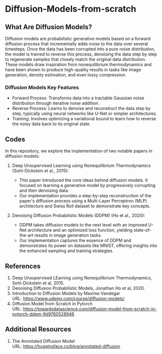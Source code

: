 # Diffusion-Models-from-scratch

## What Are Diffusion Models?

Diffusion models are probabilistic generative models based on a forward diffusion process that incrementally adds noise to the data over several timesteps. Once the data has been corrupted into a pure noise distribution, the model is trained to reverse this process, denoising the data step by step to regenerate samples that closely match the original data distribution. These models draw inspiration from nonequilibrium thermodynamics and have been shown to produce high-quality results in tasks like image generation, density estimation, and even lossy compression.

### Diffusion Models Key Features
* Forward Process: Transforms data into a tractable Gaussian noise distribution through iterative noise addition.
* Reverse Process: Learns to denoise and reconstruct the data step by step, typically using neural networks like U-Net or simpler architectures.
* Training: Involves optimizing a variational bound to learn how to reverse the noisy data back to its original state.


## Codes

In this repository, we explore the implementation of two notable papers in diffusion models:

1. Deep Unsupervised Learning using Nonequilibrium Thermodynamics (Sohl-Dickstein et al., 2015):
    * This paper introduced the core ideas behind diffusion models. It focused on learning a generative model by progressively corrupting and then denoising data.
    * Our implementation provides a step-by-step reconstruction of the paper's diffusion process using a Multi-Layer Perceptron (MLP) architecture and Swiss Roll dataset to demonstrate key concepts.

2. Denoising Diffusion Probabilistic Models (DDPM) (Ho et al., 2020):
    * DDPM takes diffusion models to the next level with an improved U-Net architecture and an optimized loss function, yielding state-of-the-art results in image generation tasks.
    * Our implementation captures the essence of DDPM and demonstrates its power on datasets like MNIST, offering insights into the enhanced sampling and training strategies.

## References

1. Deep Unsupervised LEarning using Nonequilibrium Thermodynamics, Sohl-Dickstein et al, 2015.
2. Denoising Diffusion Probabilistic Models, Jonathan Ho et al, 2020.
3. Introduction to Diffusion Models by Maxime Vandegar<br>
URL: https://www.udemy.com/course/diffusion-models/
4. Diffusion Model from Scratch in Pytorch<br>
URL: https://towardsdatascience.com/diffusion-model-from-scratch-in-pytorch-ddpm-9d9760528946

## Additional Resources
1. The Annotated Diffusion Model<br>
URL: https://huggingface.co/blog/annotated-diffusion

